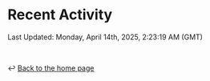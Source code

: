 # Recent Activity

<!--RECENT_ACTIVITY:start-->
<!--RECENT_ACTIVITY:end-->

<!--RECENT_ACTIVITY:last_update-->
Last Updated: Monday, April 14th, 2025, 2:23:19 AM (GMT)
<!--RECENT_ACTIVITY:last_update_end-->

<br>

↩️ [Back to the home page](/README.md)
